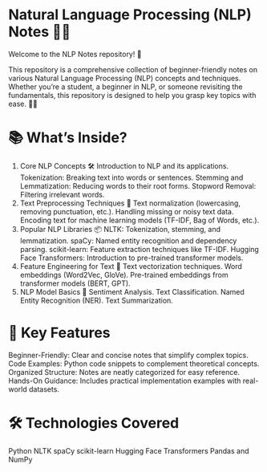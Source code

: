 # Natural Language Processing (NLP) Notes 📘✨
Welcome to the NLP Notes repository! 🎉

This repository is a comprehensive collection of beginner-friendly notes on various Natural Language Processing (NLP) concepts and techniques. Whether you’re a student, a beginner in NLP, or someone revisiting the fundamentals, this repository is designed to help you grasp key topics with ease. 🧠💡

# 📚 What’s Inside?
1. Core NLP Concepts 🛠️
Introduction to NLP and its applications.
Tokenization: Breaking text into words or sentences.
Stemming and Lemmatization: Reducing words to their root forms.
Stopword Removal: Filtering irrelevant words.
2. Text Preprocessing Techniques 🧹
Text normalization (lowercasing, removing punctuation, etc.).
Handling missing or noisy text data.
Encoding text for machine learning models (TF-IDF, Bag of Words, etc.).
3. Popular NLP Libraries 📦
NLTK: Tokenization, stemming, and lemmatization.
spaCy: Named entity recognition and dependency parsing.
scikit-learn: Feature extraction techniques like TF-IDF.
Hugging Face Transformers: Introduction to pre-trained transformer models.
4. Feature Engineering for Text 🌟
Text vectorization techniques.
Word embeddings (Word2Vec, GloVe).
Pre-trained embeddings from transformer models (BERT, GPT).
5. NLP Model Basics 🤖
Sentiment Analysis.
Text Classification.
Named Entity Recognition (NER).
Text Summarization.
# 🎯 Key Features
Beginner-Friendly: Clear and concise notes that simplify complex topics.
Code Examples: Python code snippets to complement theoretical concepts.
Organized Structure: Notes are neatly categorized for easy reference.
Hands-On Guidance: Includes practical implementation examples with real-world datasets.
# 🛠️ Technologies Covered
Python
NLTK
spaCy
scikit-learn
Hugging Face Transformers
Pandas and NumPy
